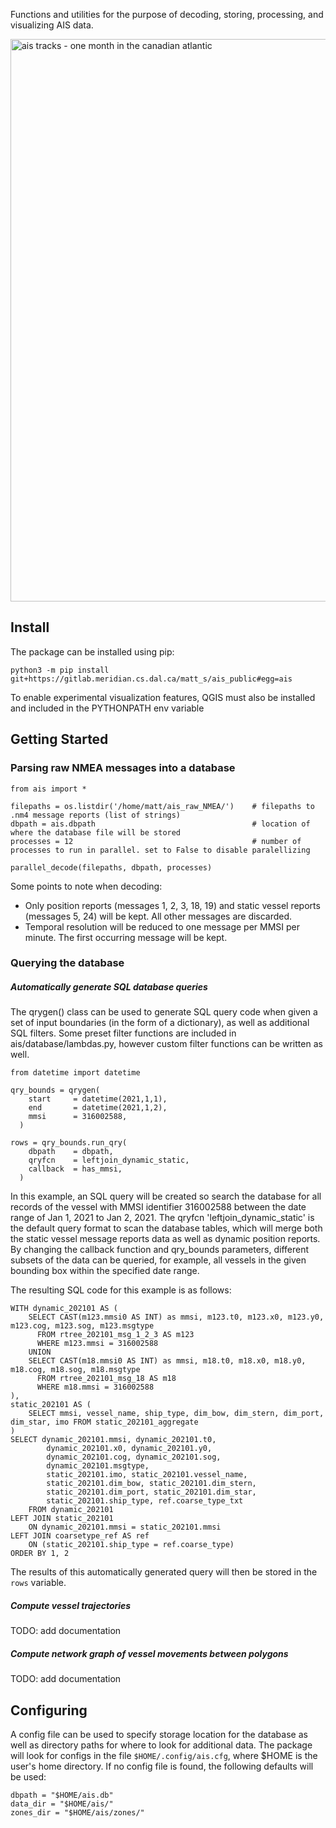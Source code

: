Functions and utilities for the purpose of decoding, storing, processing, and visualizing AIS data. 

<img src="https://gitlab.meridian.cs.dal.ca/matt_s/ais_public/-/raw/master/tests/output/scriptoutput.png" alt="ais tracks - one month in the canadian atlantic" width="900"/>

## Install

The package can be installed using pip:
  ```
  python3 -m pip install git+https://gitlab.meridian.cs.dal.ca/matt_s/ais_public#egg=ais
  ```

To enable experimental visualization features, QGIS must also be installed and included in the PYTHONPATH env variable


## Getting Started

### Parsing raw NMEA messages into a database


```
from ais import *

filepaths = os.listdir('/home/matt/ais_raw_NMEA/')    # filepaths to .nm4 message reports (list of strings)
dbpath = ais.dbpath                                   # location of where the database file will be stored
processes = 12                                        # number of processes to run in parallel. set to False to disable paralellizing

parallel_decode(filepaths, dbpath, processes)
```

Some points to note when decoding: 
  - Only position reports (messages 1, 2, 3, 18, 19) and static vessel reports (messages 5, 24) will be kept. All other messages are discarded.
  - Temporal resolution will be reduced to one message per MMSI per minute. The first occurring message will be kept.


### Querying the database  
  

##### Automatically generate SQL database queries
The qrygen() class can be used to generate SQL query code when given a set of input boundaries (in the form of a dictionary), as well as additional SQL filters. 
Some preset filter functions are included in ais/database/lambdas.py, however custom filter functions can be written as well.

```
from datetime import datetime 

qry_bounds = qrygen(
    start     = datetime(2021,1,1),
    end       = datetime(2021,1,2),
    mmsi      = 316002588,
  )

rows = qry_bounds.run_qry(
    dbpath    = dbpath, 
    qryfcn    = leftjoin_dynamic_static,
    callback  = has_mmsi, 
  )

```
In this example, an SQL query will be created so search the database for all records of the vessel with MMSI identifier 316002588 between the date range of Jan 1, 2021 to Jan 2, 2021. 
The qryfcn 'leftjoin_dynamic_static' is the default query format to scan the database tables, which will merge both the static vessel message reports data as well as dynamic position reports.
By changing the callback function and qry_bounds parameters, different subsets of the data can be queried, for example, all vessels in the given bounding box within the specified date range.  

The resulting SQL code for this example is as follows:
```
WITH dynamic_202101 AS (                                   
    SELECT CAST(m123.mmsi0 AS INT) as mmsi, m123.t0, m123.x0, m123.y0, m123.cog, m123.sog, m123.msgtype
      FROM rtree_202101_msg_1_2_3 AS m123
      WHERE m123.mmsi = 316002588
    UNION                                                  
    SELECT CAST(m18.mmsi0 AS INT) as mmsi, m18.t0, m18.x0, m18.y0, m18.cog, m18.sog, m18.msgtype
      FROM rtree_202101_msg_18 AS m18
      WHERE m18.mmsi = 316002588  
),                                                         
static_202101 AS (                                         
    SELECT mmsi, vessel_name, ship_type, dim_bow, dim_stern, dim_port, dim_star, imo FROM static_202101_aggregate  
)                                                          
SELECT dynamic_202101.mmsi, dynamic_202101.t0, 
        dynamic_202101.x0, dynamic_202101.y0, 
        dynamic_202101.cog, dynamic_202101.sog, 
        dynamic_202101.msgtype, 
        static_202101.imo, static_202101.vessel_name,
        static_202101.dim_bow, static_202101.dim_stern, 
        static_202101.dim_port, static_202101.dim_star,
        static_202101.ship_type, ref.coarse_type_txt 
    FROM dynamic_202101                                    
LEFT JOIN static_202101                                    
    ON dynamic_202101.mmsi = static_202101.mmsi
LEFT JOIN coarsetype_ref AS ref 
    ON (static_202101.ship_type = ref.coarse_type) 
ORDER BY 1, 2                                              
```

The results of this automatically generated query will then be stored in the `rows` variable.


##### Compute vessel trajectories
  TODO: add documentation


##### Compute network graph of vessel movements between polygons
  TODO: add documentation


## Configuring

A config file can be used to specify storage location for the database as well as directory paths for where to look for additional data.
The package will look for configs in the file `$HOME/.config/ais.cfg`, where $HOME is the user's home directory.
If no config file is found, the following defaults will be used:
```
dbpath = "$HOME/ais.db"
data_dir = "$HOME/ais/"             
zones_dir = "$HOME/ais/zones/"
```


